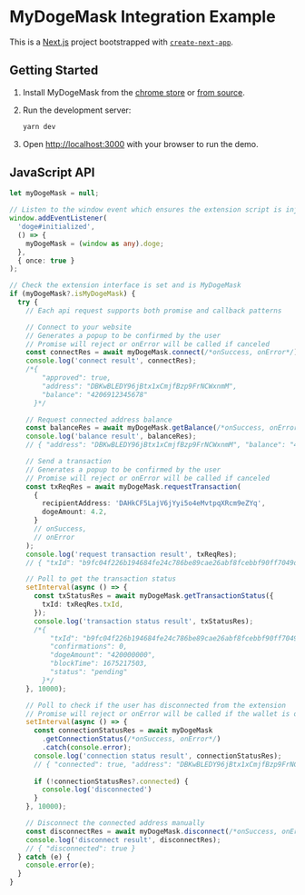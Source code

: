 # MyDogeMask Integration Example

This is a [Next.js](https://nextjs.org/) project bootstrapped with [`create-next-app`](https://github.com/vercel/next.js/tree/canary/packages/create-next-app).

## Getting Started

1. Install MyDogeMask from the [chrome store](https://chrome.google.com/webstore/detail/mydogemask/mljponncmhdlacmjbophphkbgcgjdnff) or [from source](https://github.com/mydoge-com/myDogeMask).

2. Run the development server:

   ```bash
   yarn dev
   ```

3. Open [http://localhost:3000](http://localhost:3000) with your browser to run the demo.

## JavaScript API

```typescript
let myDogeMask = null;

// Listen to the window event which ensures the extension script is injected
window.addEventListener(
  'doge#initialized',
  () => {
    myDogeMask = (window as any).doge;
  },
  { once: true }
);

// Check the extension interface is set and is MyDogeMask
if (myDogeMask?.isMyDogeMask) {
  try {
    // Each api request supports both promise and callback patterns

    // Connect to your website
    // Generates a popup to be confirmed by the user
    // Promise will reject or onError will be called if canceled
    const connectRes = await myDogeMask.connect(/*onSuccess, onError*/);
    console.log('connect result', connectRes);
    /*{
        "approved": true,
        "address": "DBKwBLEDY96jBtx1xCmjfBzp9FrNCWxnmM",
        "balance": "4206912345678"
      }*/

    // Request connected address balance
    const balanceRes = await myDogeMask.getBalance(/*onSuccess, onError*/);
    console.log('balance result', balanceRes);
    // { "address": "DBKwBLEDY96jBtx1xCmjfBzp9FrNCWxnmM", "balance": "4206912345678" }

    // Send a transaction
    // Generates a popup to be confirmed by the user
    // Promise will reject or onError will be called if canceled
    const txReqRes = await myDogeMask.requestTransaction(
      {
        recipientAddress: 'DAHkCF5LajV6jYyi5o4eMvtpqXRcm9eZYq',
        dogeAmount: 4.2,
      }
      // onSuccess,
      // onError
    );
    console.log('request transaction result', txReqRes);
    // { "txId": "b9fc04f226b194684fe24c786be89cae26abf8fcebbf90ff7049d5bc7fa003f0" }

    // Poll to get the transaction status
    setInterval(async () => {
      const txStatusRes = await myDogeMask.getTransactionStatus({
        txId: txReqRes.txId,
      });
      console.log('transaction status result', txStatusRes);
      /*{
          "txId": "b9fc04f226b194684fe24c786be89cae26abf8fcebbf90ff7049d5bc7fa003f0",
          "confirmations": 0,
          "dogeAmount": "420000000",
          "blockTime": 1675217503,
          "status": "pending"
        }*/
    }, 10000);

    // Poll to check if the user has disconnected from the extension
    // Promise will reject or onError will be called if the wallet is disconnected
    setInterval(async () => {
      const connectionStatusRes = await myDogeMask
        .getConnectionStatus(/*onSuccess, onError*/)
        .catch(console.error);
      console.log('connection status result', connectionStatusRes);
      // { "connected": true, "address": "DBKwBLEDY96jBtx1xCmjfBzp9FrNCWxnmM" }
      
      if (!connectionStatusRes?.connected) {
        console.log('disconnected')   
      }
    }, 10000);

    // Disconnect the connected address manually
    const disconnectRes = await myDogeMask.disconnect(/*onSuccess, onError*/);
    console.log('disconnect result', disconnectRes);
    // { "disconnected": true }
  } catch (e) {
    console.error(e);
  }
}
```
